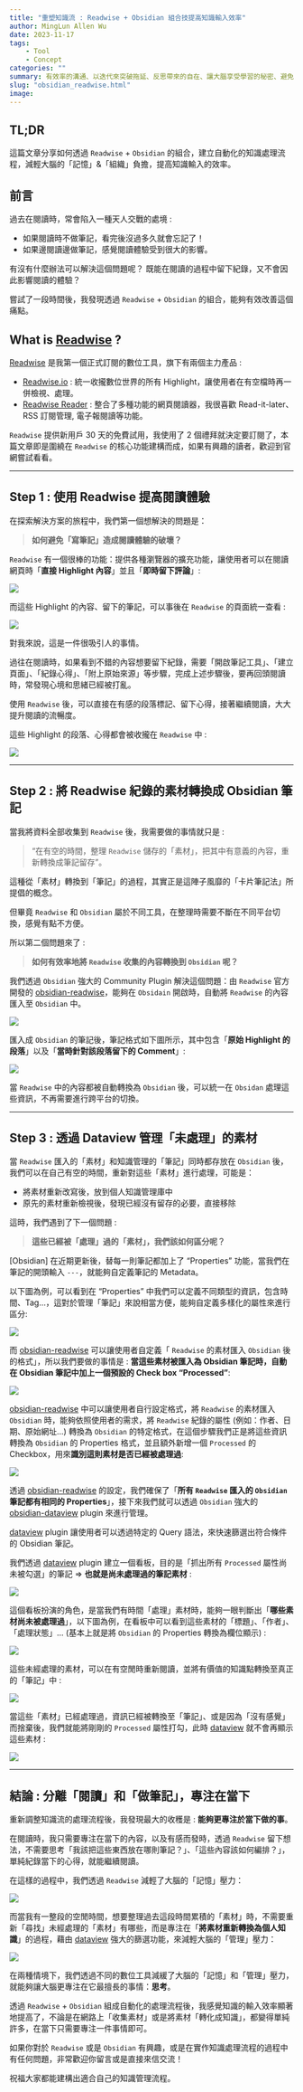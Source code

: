 ```yaml
---
title: "重塑知識流 : Readwise + Obsidian 組合技提高知識輸入效率"
author: MingLun Allen Wu
date: 2023-11-17
tags: 
    - Tool
    - Concept
categories: ""
summary: 有效率的溝通、以迭代來突破拖延、反思帶來的自在、讓大腦享受學習的秘密、避免無謂的附和 
slug: "obsidian_readwise.html"
image: 
---
```


## TL;DR

這篇文章分享如何透過 `Readwise` + `Obsidian` 的組合，建立自動化的知識處理流程，減輕大腦的「記憶」&「組織」負擔，提高知識輸入的效率。

## 前言

過去在閱讀時，常會陷入一種天人交戰的處境 : 

+ 如果閱讀時不做筆記，看完後沒過多久就會忘記了！
+ 如果邊閱讀邊做筆記，感覺閱讀體驗受到很大的影響。

有沒有什麼辦法可以解決這個問題呢？ 既能在閱讀的過程中留下紀錄，又不會因此影響閱讀的體驗？

嘗試了一段時間後，我發現透過 `Readwise` + `Obsidian` 的組合，能夠有效改善這個痛點。

## What is [Readwise](https://readwise.io) ?

[Readwise](https://readwise.io) 是我第一個正式訂閱的數位工具，旗下有兩個主力產品 : 

+ [Readwise.io](https://readwise.io) : 統一收攏數位世界的所有 Highlight，讓使用者在有空檔時再一併檢視、處理。
+ [Readwise Reader](https://readwise.io/read) : 整合了多種功能的網頁閱讀器，我很喜歡 Read-it-later、RSS 訂閱管理, 電子報閱讀等功能。

`Readwise` 提供新用戶 30 天的免費試用，我使用了 2 個禮拜就決定要訂閱了，本篇文章即是圍繞在 `Readwise` 的核心功能建構而成，如果有興趣的讀者，歡迎到官網嘗試看看。

---

## Step 1 : 使用 Readwise 提高閱讀體驗

在探索解決方案的旅程中，我們第一個想解決的問題是：

> **如何避免「寫筆記」造成閱讀體驗的破壞？**

`Readwise` 有一個很棒的功能：提供各種瀏覽器的擴充功能，讓使用者可以在閱讀網頁時「**直接 Highlight 內容**」並且「**即時留下評論**」:

![](https://minglunwu.com/images/20231117/01.png)

而這些 Highlight 的內容、留下的筆記，可以事後在 `Readwise` 的頁面統一查看 : 

![](https://minglunwu.com/images/20231117/02.png)

對我來說，這是一件很吸引人的事情。

過往在閱讀時，如果看到不錯的內容想要留下紀錄，需要「開啟筆記工具」、「建立頁面」、「紀錄心得」、「附上原始來源」等步驟，完成上述步驟後，要再回頭閱讀時，常發現心境和思緒已經被打亂。

使用 `Readwise` 後，可以直接在有感的段落標記、留下心得，接著繼續閱讀，大大提升閱讀的流暢度。

這些 Highlight 的段落、心得都會被收攏在 `Readwise` 中 :

![](https://minglunwu.com/images/20231117/03.png)

---

## Step 2 : 將 Readwise 紀錄的素材轉換成 Obsidian 筆記

當我將資料全部收集到 `Readwise` 後，我需要做的事情就只是 : 

> “在有空的時間，整理 `Readwise` 儲存的「素材」，把其中有意義的內容，重新轉換成筆記留存”。

這種從「素材」轉換到「筆記」的過程，其實正是這陣子風靡的「卡片筆記法」所提倡的概念。

但畢竟 `Readwise` 和 `Obsidian` 屬於不同工具，在整理時需要不斷在不同平台切換，感覺有點不方便。

所以第二個問題來了 : 

> **如何有效率地將 `Readwise` 收集的內容轉換到 `Obsidian` 呢？**

我們透過 `Obsidian` 強大的 Community Plugin 解決這個問題：由 `Readwise` 官方開發的 [obsidian-readwise](https://github.com/readwiseio/obsidian-readwise)，能夠在 `Obsidain` 開啟時，自動將 `Readwise` 的內容匯入至 `Obsidian` 中。

![](https://minglunwu.com/images/20231117/04.png)

匯入成 `Obsidian` 的筆記後，筆記格式如下圖所示，其中包含「**原始 Highlight 的段落**」以及「**當時針對該段落留下的 Comment**」:

![](https://minglunwu.com/images/20231117/08.png)

當 `Readwise` 中的內容都被自動轉換為 `Obsidian` 後，可以統一在 `Obsidan` 處理這些資訊，不再需要進行跨平台的切換。

---
## Step 3 : 透過 Dataview 管理「未處理」的素材

當 `Readwise` 匯入的「素材」和知識管理的「筆記」同時都存放在 `Obsidian` 後，我們可以在自己有空的時間，重新對這些「素材」進行處理，可能是：

+ 將素材重新改寫後，放到個人知識管理庫中
+ 原先的素材重新檢視後，發現已經沒有留存的必要，直接移除

這時，我們遇到了下一個問題 : 

> **這些已經被「處理」過的「素材」，我們該如何區分呢？**

[Obsidian] 在近期更新後，替每一則筆記都加上了 “Properties” 功能，當我們在筆記的開頭輸入 `---`，就能夠自定義筆記的 Metadata。

以下圖為例，可以看到在 “Properties” 中我們可以定義不同類型的資訊，包含時間、Tag...，這對於管理「筆記」來說相當方便，能夠自定義多樣化的屬性來進行區分: 

![](https://minglunwu.com/images/20231117/05.png)

而 [obsidian-readwise](https://github.com/readwiseio/obsidian-readwise) 可以讓使用者自定義「 `Readwise` 的素材匯入 `Obsidian` 後的格式」，所以我們要做的事情是 : **當這些素材被匯入為 Obsidian 筆記時，自動在 Obsidian 筆記中加上一個預設的 Check box “Processed”**:

![](https://minglunwu.com/images/20231117/06.png)

[obsidian-readwise](https://github.com/readwiseio/obsidian-readwise) 中可以讓使用者自行設定格式，將 `Readwise` 的素材匯入 `Obsidian` 時，能夠依照使用者的需求，將 `Readwise` 紀錄的屬性 (例如：作者、日期、原始網址...) 轉換為 `Obsidian` 的特定格式，在這個步驟我們正是將這些資訊轉換為 `Obsidian` 的 Properties 格式，並且額外新增一個 `Processed` 的 Checkbox，用來**識別這則素材是否已經被處理過**: 

![](https://minglunwu.com/images/20231117/07.png)

透過 [obsidian-readwise](https://github.com/readwiseio/obsidian-readwise) 的設定，我們確保了「**所有 `Readwise` 匯入的 `Obsidian` 筆記都有相同的 Properties**」，接下來我們就可以透過 `Obsidian` 強大的 [obsidian-dataview](https://github.com/blacksmithgu/obsidian-dataview) plugin 來進行管理。

[dataview](https://github.com/blacksmithgu/obsidian-dataview) plugin 讓使用者可以透過特定的 Query 語法，來快速篩選出符合條件的 Obsidian 筆記。

我們透過 [dataview](https://github.com/blacksmithgu/obsidian-dataview) plugin 建立一個看板，目的是「抓出所有 `Processed` 屬性尚未被勾選」的筆記 ⇒ **也就是尚未處理過的筆記素材** :

![](https://minglunwu.com/images/20231117/09.png)

這個看板扮演的角色，是當我們有時間「處理」素材時，能夠一眼判斷出「**哪些素材尚未被處理過**」，以下圖為例，在看板中可以看到這些素材的「標題」、「作者」、「處理狀態」... (基本上就是將 `Obsidian` 的 Properties 轉換為欄位顯示) :

![](https://minglunwu.com/images/20231117/10.png)

這些未經處理的素材，可以在有空閒時重新閱讀，並將有價值的知識點轉換至真正的「筆記」中 :

![](https://minglunwu.com/images/20231117/11.png)

當這些「素材」已經處理過，資訊已經被轉換至「筆記」、或是因為「沒有感覺」而捨棄後，我們就能將剛剛的 `Processed` 屬性打勾，此時 [dataview](https://github.com/blacksmithgu/obsidian-dataview) 就不會再顯示這些素材 : 

![](https://minglunwu.com/images/20231117/12.png)

---

## 結論 : 分離「閱讀」和「做筆記」，專注在當下

重新調整知識流的處理流程後，我發現最大的收穫是 : **能夠更專注於當下做的事**。

在閱讀時，我只需要專注在當下的內容，以及有感而發時，透過 `Readwise` 留下想法，不需要思考「我該把這些東西放在哪則筆記？」、「這些內容該如何編排？」，單純紀錄當下的心得，就能繼續閱讀。

在這樣的過程中，我們透過 `Readwise` 減輕了大腦的「記憶」壓力：

![](https://minglunwu.com/images/20231117/13.png)

而當我有一整段的空閒時間，想要整理過去這段時間累積的「素材」時，不需要重新「尋找」未經處理的「素材」有哪些，而是專注在「**將素材重新轉換為個人知識**」的過程，藉由 [dataview](https://github.com/blacksmithgu/obsidian-dataview) 強大的篩選功能，來減輕大腦的「管理」壓力：

![](https://minglunwu.com/images/20231117/14.png)

在兩種情境下，我們透過不同的數位工具減緩了大腦的「記憶」和「管理」壓力，就能夠讓大腦更專注在它最擅長的事情：**思考**。

透過 `Readwise` + `Obsidian` 組成自動化的處理流程後，我感覺知識的輸入效率顯著地提高了，不論是在網路上「收集素材」或是將素材「轉化成知識」，都變得單純許多，在當下只需要專注一件事情即可。

如果你對於 `Readwise` 或是 `Obsidian` 有興趣，或是在實作知識處理流程的過程中有任何問題，非常歡迎你留言或是直接來信交流！

祝福大家都能建構出適合自己的知識管理流程。